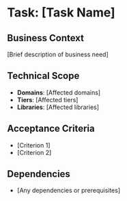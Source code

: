 # Task: [Task Name]

## Business Context

[Brief description of business need]

## Technical Scope

- **Domains**: [Affected domains]
- **Tiers**: [Affected tiers]
- **Libraries**: [Affected libraries]

## Acceptance Criteria

- [Criterion 1]
- [Criterion 2]

## Dependencies

- [Any dependencies or prerequisites]
